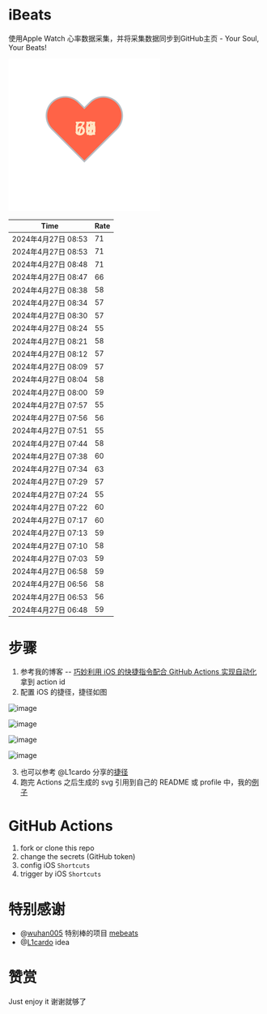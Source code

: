 # iBeats
使用Apple Watch 心率数据采集，并将采集数据同步到GitHub主页 - Your Soul, Your Beats!

![](./files/heart.svg)

<!--START_SECTION:my_heart_rate-->
| Time | Rate | 
 | ---- | ---- | 
| 2024年4月27日 08:53 | 71 |
| 2024年4月27日 08:53 | 71 |
| 2024年4月27日 08:48 | 71 |
| 2024年4月27日 08:47 | 66 |
| 2024年4月27日 08:38 | 58 |
| 2024年4月27日 08:34 | 57 |
| 2024年4月27日 08:30 | 57 |
| 2024年4月27日 08:24 | 55 |
| 2024年4月27日 08:21 | 58 |
| 2024年4月27日 08:12 | 57 |
| 2024年4月27日 08:09 | 57 |
| 2024年4月27日 08:04 | 58 |
| 2024年4月27日 08:00 | 59 |
| 2024年4月27日 07:57 | 55 |
| 2024年4月27日 07:56 | 56 |
| 2024年4月27日 07:51 | 55 |
| 2024年4月27日 07:44 | 58 |
| 2024年4月27日 07:38 | 60 |
| 2024年4月27日 07:34 | 63 |
| 2024年4月27日 07:29 | 57 |
| 2024年4月27日 07:24 | 55 |
| 2024年4月27日 07:22 | 60 |
| 2024年4月27日 07:17 | 60 |
| 2024年4月27日 07:13 | 59 |
| 2024年4月27日 07:10 | 58 |
| 2024年4月27日 07:03 | 59 |
| 2024年4月27日 06:58 | 59 |
| 2024年4月27日 06:56 | 58 |
| 2024年4月27日 06:53 | 56 |
| 2024年4月27日 06:48 | 59 |

<!--END_SECTION:my_heart_rate-->

# 步骤
1. 参考我的博客 -- [巧妙利用 iOS 的快捷指令配合 GitHub Actions 实现自动化](https://github.com/yihong0618/gitblog/issues/198) 拿到 action id
2. 配置 iOS 的捷径，捷径如图

![image](https://user-images.githubusercontent.com/15976103/122154218-0db0b480-ce97-11eb-93bb-5aec07c558dc.png)

![image](https://user-images.githubusercontent.com/15976103/122154236-186b4980-ce97-11eb-8e4b-70551a0391ae.png)

![image](https://user-images.githubusercontent.com/15976103/122154268-2d47dd00-ce97-11eb-902e-3acf292265a9.png)

![image](https://user-images.githubusercontent.com/15976103/122174055-fa144680-ceb4-11eb-9be2-3eb83cd516f7.png)

3. 也可以参考 @L1cardo 分享的[捷径](https://www.icloud.com/shortcuts/6ab6047b459c41ad822ad6b94b1c03d4)
4. 跑完 Actions 之后生成的 svg 引用到自己的 README 或 profile 中，我的[例子](https://github.com/yihong0618) 

# GitHub Actions

1. fork or clone this repo
2. change the secrets (GitHub token)
3. config iOS `Shortcuts` 
4. trigger by iOS `Shortcuts`

# 特别感谢
- @[wuhan005](https://github.com/wuhan005) 特别棒的项目 [mebeats](https://github.com/wuhan005/mebeats)
- @[L1cardo](https://github.com/L1cardo) idea

# 赞赏
Just enjoy it
谢谢就够了
